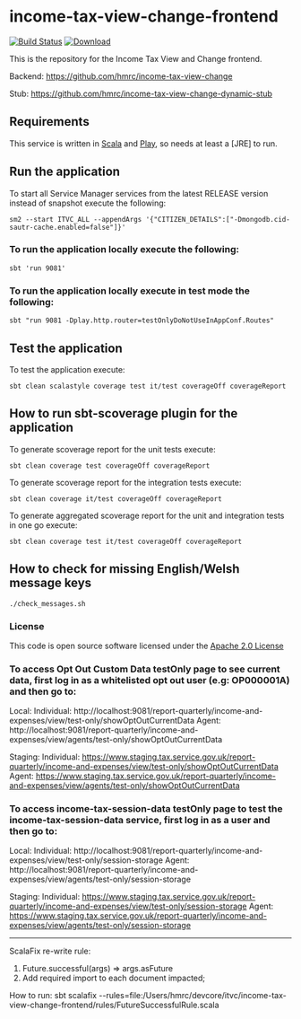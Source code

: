 # income-tax-view-change-frontend

[![Build Status](https://travis-ci.org/hmrc/income-tax-view-change-frontend.svg)](https://travis-ci.org/hmrc/income-tax-view-change-frontend) [ ![Download](https://api.bintray.com/packages/hmrc/releases/income-tax-view-change-frontend/images/download.svg) ](https://bintray.com/hmrc/releases/income-tax-view-change-frontend/_latestVersion)


This is the repository for the Income Tax View and Change frontend.

Backend: https://github.com/hmrc/income-tax-view-change

Stub: https://github.com/hmrc/income-tax-view-change-dynamic-stub

Requirements
------------

This service is written in [Scala](http://www.scala-lang.org/) and [Play](http://playframework.com/), so needs at least a [JRE] to run.


## Run the application


To start all Service Manager services from the latest RELEASE version instead of snapshot execute the following:

```
sm2 --start ITVC_ALL --appendArgs '{"CITIZEN_DETAILS":["-Dmongodb.cid-sautr-cache.enabled=false"]}'
```


### To run the application locally execute the following:

```
sbt 'run 9081'
```
### To run the application locally execute in test mode the following:

```
sbt "run 9081 -Dplay.http.router=testOnlyDoNotUseInAppConf.Routes"
```

## Test the application

To test the application execute:

```
sbt clean scalastyle coverage test it/test coverageOff coverageReport
```

## How to run sbt-scoverage plugin for the application

To generate scoverage report for the unit tests execute:

```
sbt clean coverage test coverageOff coverageReport
```

To generate scoverage report for the integration tests execute:

```
sbt clean coverage it/test coverageOff coverageReport
```

To generate aggregated scoverage report for the unit and integration tests in one go execute:

```
sbt clean coverage test it/test coverageOff coverageReport
```

## How to check for missing English/Welsh message keys

```
./check_messages.sh
```


### License

This code is open source software licensed under the [Apache 2.0 License]("http://www.apache.org/licenses/LICENSE-2.0.html")

### To access Opt Out Custom Data testOnly page to see current data, first log in as a whitelisted opt out user (e.g: OP000001A) and then go to:

Local:
Individual: http://localhost:9081/report-quarterly/income-and-expenses/view/test-only/showOptOutCurrentData
Agent: http://localhost:9081/report-quarterly/income-and-expenses/view/agents/test-only/showOptOutCurrentData

Staging:
Individual: https://www.staging.tax.service.gov.uk/report-quarterly/income-and-expenses/view/test-only/showOptOutCurrentData
Agent: https://www.staging.tax.service.gov.uk/report-quarterly/income-and-expenses/view/agents/test-only/showOptOutCurrentData

### To access income-tax-session-data testOnly page to test the income-tax-session-data service, first log in as a user and then go to:

Local:
Individual: http://localhost:9081/report-quarterly/income-and-expenses/view/test-only/session-storage
Agent: http://localhost:9081/report-quarterly/income-and-expenses/view/agents/test-only/session-storage

Staging:
Individual: https://www.staging.tax.service.gov.uk/report-quarterly/income-and-expenses/view/test-only/session-storage
Agent: https://www.staging.tax.service.gov.uk/report-quarterly/income-and-expenses/view/agents/test-only/session-storage


------------------------------------------------------------------------------------------------------------------------
ScalaFix re-write rule:
1. Future.successful(args) => args.asFuture
2. Add required import to each document impacted;

How to run:
sbt scalafix --rules=file:/Users/hmrc/devcore/itvc/income-tax-view-change-frontend/rules/FutureSuccessfulRule.scala